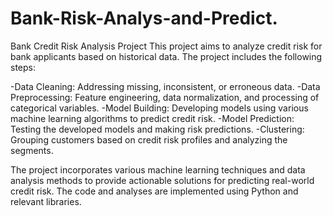 # Bank-Risk-Analys-and-Predict.
Bank Credit Risk Analysis Project
This project aims to analyze credit risk for bank applicants based on historical data. The project includes the following steps:

-Data Cleaning: Addressing missing, inconsistent, or erroneous data.
-Data Preprocessing: Feature engineering, data normalization, and processing of categorical variables.
-Model Building: Developing models using various machine learning algorithms to predict credit risk.
-Model Prediction: Testing the developed models and making risk predictions.
-Clustering: Grouping customers based on credit risk profiles and analyzing the segments.

The project incorporates various machine learning techniques and data analysis methods to provide actionable solutions for predicting real-world credit risk. The code and analyses are implemented using Python and relevant libraries.
